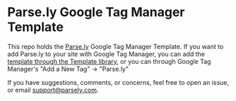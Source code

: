 # Parse.ly Google Tag Manager Template

This repo holds the [Parse.ly](https://docs.parse.ly/google-tag-manager/) Google Tag Manager Template. If you want to add Parse.ly to your site with Google Tag Manager, you can add the [template through the Template library](https://tagmanager.google.com/gallery/#/owners/Parsely/templates/gtm-parsely-template), or you can through Google Tag Manager's "Add a New Tag" -> "Parse.ly" 

If you have suggestions, comments, or concerns, feel free to open an issue, or email support@parsely.com.
